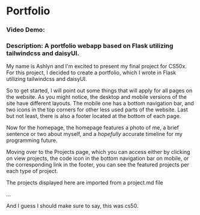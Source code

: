 # Portfolio
### Video Demo:  <URL HERE>
### Description: A portfolio webapp based on Flask utilizing tailwindcss and daisyUI.

My name is Ashlyn and I'm excited to present my final project for CS50x.  For this project, I decided to create a portfolio, which I wrote in Flask utilizing tailwindcss and daisyUI.

So to get started, I will point out some things that will apply for all pages on the website. As you might notice, the desktop and mobile versions of the site have different layouts. The mobile one has a bottom navigation bar, and two icons in the top corners for other less used parts of the website. Last but not least, there is also a footer located at the bottom of each page.

Now for the homepage, the homepage features a photo of me, a brief sentence or two about myself, and a *hopefully* accurate timeline for my programming future. 

Moving over to the Projects page, which you can access either by clicking on view projects, the code icon in the bottom navigation bar on mobile, or the corresponding link in the footer, you can see the featured projects per each type of project. 

The projects displayed here are imported from a project.md file 


...

And I guess I should make sure to say, this was cs50.
